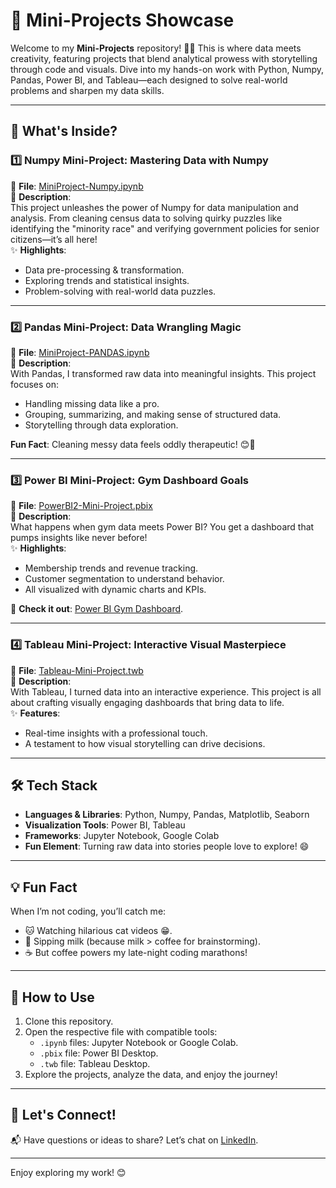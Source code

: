 # 🚀 **Mini-Projects Showcase**

Welcome to my **Mini-Projects** repository! 🧠✨ This is where data meets creativity, featuring projects that blend analytical prowess with storytelling through code and visuals. Dive into my hands-on work with Python, Numpy, Pandas, Power BI, and Tableau—each designed to solve real-world problems and sharpen my data skills.

---

## 🌟 **What's Inside?**

### 1️⃣ **Numpy Mini-Project: Mastering Data with Numpy**
📂 **File**: [MiniProject-Numpy.ipynb](./MiniProject-Numpy.ipynb)  
🎯 **Description**:  
This project unleashes the power of Numpy for data manipulation and analysis. From cleaning census data to solving quirky puzzles like identifying the "minority race" and verifying government policies for senior citizens—it’s all here!  
✨ **Highlights**:  
- Data pre-processing & transformation.  
- Exploring trends and statistical insights.  
- Problem-solving with real-world data puzzles.  

---

### 2️⃣ **Pandas Mini-Project: Data Wrangling Magic**
📂 **File**: [MiniProject-PANDAS.ipynb](./MiniProject-PANDAS.ipynb)  
🎯 **Description**:  
With Pandas, I transformed raw data into meaningful insights. This project focuses on:  
- Handling missing data like a pro.  
- Grouping, summarizing, and making sense of structured data.  
- Storytelling through data exploration.  

**Fun Fact**: Cleaning messy data feels oddly therapeutic! 😊🧹  

---

### 3️⃣ **Power BI Mini-Project: Gym Dashboard Goals**  
📂 **File**: [PowerBI2-Mini-Project.pbix](./PowerBI2-Mini-Project.pbix)  
🎯 **Description**:  
What happens when gym data meets Power BI? You get a dashboard that pumps insights like never before!  
✨ **Highlights**:  
- Membership trends and revenue tracking.  
- Customer segmentation to understand behavior.  
- All visualized with dynamic charts and KPIs.  

🎥 **Check it out**: [Power BI Gym Dashboard](https://www.youtube.com/watch?v=O-MkPjH-Zhc).  

---

### 4️⃣ **Tableau Mini-Project: Interactive Visual Masterpiece**  
📂 **File**: [Tableau-Mini-Project.twb](./Tableau-Mini-Project.twb)  
🎯 **Description**:  
With Tableau, I turned data into an interactive experience. This project is all about crafting visually engaging dashboards that bring data to life.  
✨ **Features**:  
- Real-time insights with a professional touch.  
- A testament to how visual storytelling can drive decisions.  

---

## 🛠️ **Tech Stack**  
- **Languages & Libraries**: Python, Numpy, Pandas, Matplotlib, Seaborn  
- **Visualization Tools**: Power BI, Tableau  
- **Frameworks**: Jupyter Notebook, Google Colab  
- **Fun Element**: Turning raw data into stories people love to explore! 😄  

---

## 💡 **Fun Fact**  
When I’m not coding, you’ll catch me:  
- 🐱 Watching hilarious cat videos 😁.  
- 🥛 Sipping milk (because milk > coffee for brainstorming).  
- ☕ But coffee powers my late-night coding marathons!  

---

## 📜 **How to Use**  
1. Clone this repository.  
2. Open the respective file with compatible tools:  
   - `.ipynb` files: Jupyter Notebook or Google Colab.  
   - `.pbix` file: Power BI Desktop.  
   - `.twb` file: Tableau Desktop.  
3. Explore the projects, analyze the data, and enjoy the journey!  

---

## 🔗 **Let's Connect!**  
📬 Have questions or ideas to share? Let’s chat on [LinkedIn](https://linkedin.com/in/abubakaraxiz).  

---

Enjoy exploring my work! 😊
